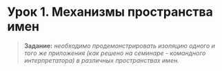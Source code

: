 # Урок 1. Механизмы пространства имен
> **Задание:** *необходимо продемонстрировать изоляцию одного и того же приложения (как решено на семинаре - командного интерпретатора) в различных пространствах имен.*

